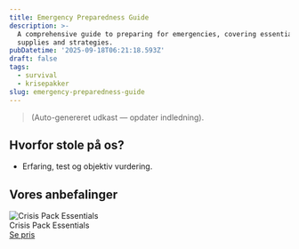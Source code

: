 ```yaml
---
title: Emergency Preparedness Guide
description: >-
  A comprehensive guide to preparing for emergencies, covering essential
  supplies and strategies.
pubDatetime: '2025-09-18T06:21:18.593Z'
draft: false
tags:
  - survival
  - krisepakker
slug: emergency-preparedness-guide
---
```

> (Auto-genereret udkast — opdater indledning).

## Hvorfor stole på os?
- Erfaring, test og objektiv vurdering.

## Vores anbefalinger


<!-- Auto: Affiliate-kort fra Products/SKUs -->

<div class="aff-card"><img src="abstract_15.png (https://v5.airtableusercontent.com/v3/u/45/45/1758189600000/_5zUsqk7FneKlnPjGHEn9w/pdbr3-8noCp_RO17Obq-DxOPKYbthlQJdtS4N7orbasCcK3wzOtHS8SWMkpWc8bX6OHFlz2WZt8VgkxxBoWuxpc7LUXqf5a_AuE4ISPIjTsIc6T1HqRtVwEPqO4QFmi0HSL-NFU9pX7ZlTP6oAZD1NEqbLC3KfYlTLVKiy8sHIs/u8zsJ6WwcvVQRFz2WxJNv3HYZXQksqwK1lx-Qtn8UtU)" alt="Crisis Pack Essentials" class="aff-card__img" /><div class="aff-card__meta"><div class="aff-card__title">Crisis Pack Essentials</div><a class="aff-btn" href="https://affiliate.homeessentialsee62.com/deal789?utm_source=klartilalt&utm_medium=affiliate&subid=emergency-preparedness-guide-2025-09-18" rel="sponsored nofollow noopener" target="_blank">Se pris</a></div></div>

